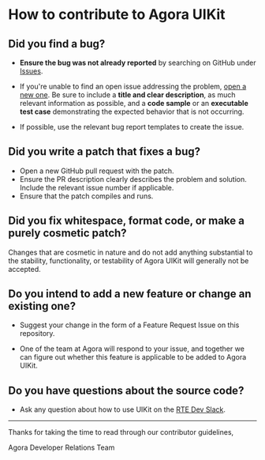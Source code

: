 # How to contribute to Agora UIKit

## **Did you find a bug?**

* **Ensure the bug was not already reported** by searching on GitHub under [Issues](https://github.com/AgoraIO-Community/Android-UIKit/issues).

* If you're unable to find an open issue addressing the problem, [open a new one](https://github.com/AgoraIO-Community/Android-UIKit/issues/new). Be sure to include a **title and clear description**, as much relevant information as possible, and a **code sample** or an **executable test case** demonstrating the expected behavior that is not occurring.

* If possible, use the relevant bug report templates to create the issue.

## **Did you write a patch that fixes a bug?**

* Open a new GitHub pull request with the patch.
* Ensure the PR description clearly describes the problem and solution. Include the relevant issue number if applicable.
* Ensure that the patch compiles and runs.

## **Did you fix whitespace, format code, or make a purely cosmetic patch?**

Changes that are cosmetic in nature and do not add anything substantial to the stability, functionality, or testability of Agora UIKit will generally not be accepted.

## **Do you intend to add a new feature or change an existing one?**

* Suggest your change in the form of a Feature Request Issue on this repository.

* One of the team at Agora will respond to your issue, and together we can figure out whether this feature is applicable to be added to Agora UIKit.

## **Do you have questions about the source code?**

* Ask any question about how to use UIKit on the [RTE Dev Slack](https://www.agora.io/en/join-slack/).

---

Thanks for taking the time to read through our contributor guidelines,

Agora Developer Relations Team
